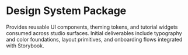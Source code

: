 # Design System Package

Provides reusable UI components, theming tokens, and tutorial widgets consumed across studio surfaces. Initial deliverables include typography and color foundations, layout primitives, and onboarding flows integrated with Storybook.
